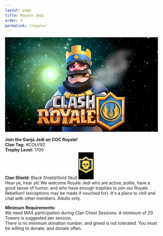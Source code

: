 ```yaml
---
layout: page
title: Royale Jedi
order: 5 
permalink: /royale/
---
```


![Clash Royale image](/royale.png)

**Join the Ganja Jedi on COC Royale!** <br/>
**Clan Tag:** #COLV92 <br/>
**Trophy Level:** 1700 <br/>
**Clan Shield:** Black Shield/Gold Skull <img src="/royale_badge.jpg" width="50px"/> <br/>
Hear ye, hear ye! We welcome Royale Jedi who are active, polite, have a good sense of humor, and who have enough trophies to join our Royale Rebellion! (exceptions may be made if vouched for). It's a place to chill and chat with other members. Adults only. 

**Minimum Requirements:** <br/>
We need MAX participation during Clan Chest Sessions. A minimum of 20 Towers is suggested per session. <br/>
There is no minimum donation number, and greed is not tolerated. You must be willing to donate, and donate often. 
